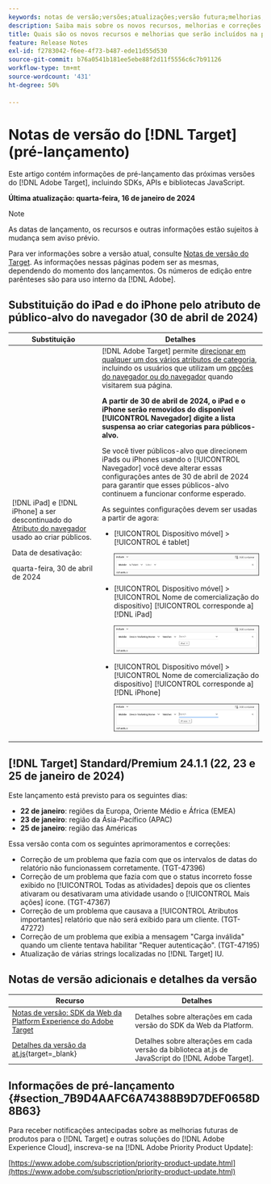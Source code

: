 ```yaml
---
keywords: notas de versão;versões;atualizações;versão futura;melhorias;novos recursos;correções;atualizações;pré-lançamento
description: Saiba mais sobre os novos recursos, melhorias e correções adicionados na próxima versão do [!DNL Adobe Target], incluindo SDKs, APIs e bibliotecas JavaScript.
title: Quais são os novos recursos e melhorias que serão incluídos na próxima versão do  [!DNL Target] ?
feature: Release Notes
exl-id: f2783042-f6ee-4f73-b487-ede11d55d530
source-git-commit: b76a0541b181ee5ebe88f2d11f5556c6c7b91126
workflow-type: tm+mt
source-wordcount: '431'
ht-degree: 50%

---
```


# Notas de versão do [!DNL Target] (pré-lançamento)

Este artigo contém informações de pré-lançamento das próximas versões do [!DNL Adobe Target], incluindo SDKs, APIs e bibliotecas JavaScript.

**Última atualização: quarta-feira, 16 de janeiro de 2024**

>[!NOTE]
>
>As datas de lançamento, os recursos e outras informações estão sujeitos à mudança sem aviso prévio.
>
>Para ver informações sobre a versão atual, consulte [Notas de versão do Target](release-notes.md). As informações nessas páginas podem ser as mesmas, dependendo do momento dos lançamentos. Os números de edição entre parênteses são para uso interno da [!DNL Adobe].

## Substituição do iPad e do iPhone pelo atributo de público-alvo do navegador (30 de abril de 2024)

| Substituição | Detalhes |
|--- |--- |
| [!DNL iPad] e [!DNL iPhone] a ser descontinuado do [Atributo do navegador](/help/main/c-target/c-audiences/c-target-rules/browser.md) usado ao criar públicos.<p>Data de desativação:<P>quarta-feira, 30 de abril de 2024 | [!DNL Adobe Target] permite [direcionar em qualquer um dos vários atributos de categoria](/help/main/c-target/c-audiences/c-target-rules/target-rules.md), incluindo os usuários que utilizam um [opções do navegador ou do navegador](/help/main/c-target/c-audiences/c-target-rules/browser.md) quando visitarem sua página.<P><B>A partir de 30 de abril de 2024, o iPad e o iPhone serão removidos do disponível [!UICONTROL Navegador] digite a lista suspensa ao criar categorias para públicos-alvo.</b><P>Se você tiver públicos-alvo que direcionem iPads ou iPhones usando o [!UICONTROL Navegador] você deve alterar essas configurações antes de 30 de abril de 2024 para garantir que esses públicos-alvo continuem a funcionar conforme esperado.<P>As seguintes configurações devem ser usadas a partir de agora:<ul><li>[!UICONTROL Dispositivo móvel] > [!UICONTROL é tablet]<P>![dispositivo móvel é tablet](/help/main/r-release-notes/assets/is-tablet.png)</li><li>[!UICONTROL Dispositivo móvel] > [!UICONTROL Nome de comercialização do dispositivo] [!UICONTROL corresponde a] [!DNL iPad]<P>![iPad](/help/main/r-release-notes/assets/ipad.png)</li><li>[!UICONTROL Dispositivo móvel] > [!UICONTROL Nome de comercialização do dispositivo] [!UICONTROL corresponde a] [!DNL iPhone]<p>![iPhone](/help/main/r-release-notes/assets/iphone.png)</li></ul> |

## [!DNL Target] Standard/Premium 24.1.1 (22, 23 e 25 de janeiro de 2024)

Este lançamento está previsto para os seguintes dias:

* **22 de janeiro**: regiões da Europa, Oriente Médio e África (EMEA)
* **23 de janeiro**: região da Ásia-Pacífico (APAC)
* **25 de janeiro**: região das Américas

Essa versão conta com os seguintes aprimoramentos e correções:

* Correção de um problema que fazia com que os intervalos de datas do relatório não funcionassem corretamente. (TGT-47396)
* Correção de um problema que fazia com que o status incorreto fosse exibido no [!UICONTROL Todas as atividades] depois que os clientes ativaram ou desativaram uma atividade usando o [!UICONTROL Mais ações] ícone. (TGT-47367)
* Correção de um problema que causava a [!UICONTROL Atributos importantes] relatório que não será exibido para um cliente. (TGT-47272)
* Correção de um problema que exibia a mensagem &quot;Carga inválida&quot; quando um cliente tentava habilitar &quot;Requer autenticação&quot;. (TGT-47195)
* Atualização de várias strings localizadas no [!DNL Target] IU.

## Notas de versão adicionais e detalhes da versão

| Recurso | Detalhes |
|--- |--- |
| [Notas de versão: SDK da Web da Platform Experience do Adobe Target](https://experienceleague.adobe.com/docs/experience-platform/edge/release-notes.html?lang=pt-BR) | Detalhes sobre alterações em cada versão do SDK da Web da Platform. |
| [Detalhes da versão da at.js](https://experienceleague.corp.adobe.com/docs/target-dev/developer/client-side/at-js-implementation/target-atjs-versions.html?lang=pt-BR){target=_blank} | Detalhes sobre alterações em cada versão da biblioteca at.js de JavaScript do [!DNL Adobe Target]. |

## Informações de pré-lançamento {#section_7B9D4AAFC6A74388B9D7DEF0658D8B63}

Para receber notificações antecipadas sobre as melhorias futuras de produtos para o [!DNL Target] e outras soluções do [!DNL Adobe Experience Cloud], inscreva-se na [!DNL Adobe Priority Product Update]:

[https://www.adobe.com/subscription/priority-product-update.html](https://www.adobe.com/subscription/priority-product-update.html)
